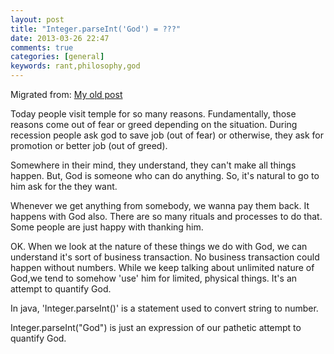 ```yaml
---
layout: post
title: "Integer.parseInt('God') = ???"
date: 2013-03-26 22:47
comments: true
categories: [general]
keywords: rant,philosophy,god
---
```

Migrated from: [My old post](http://monophilo.blogspot.in/2010/03/integerparseintgod.html)

Today people visit temple for so many reasons. Fundamentally, those reasons come out of fear or greed depending on the situation. During recession people ask god to save job (out of fear) or otherwise, they ask for promotion or better job (out of greed). 
<!--more-->
Somewhere in their mind, they understand, they can't make all things happen. But, God is someone who can do anything. So, it's natural to go to him ask for the they want.

Whenever we get anything from somebody, we wanna pay them back. It happens with God also. There are so many rituals and processes to do that. Some people are just happy with thanking him. 

OK. When we look at the nature of these things we do with God, we can understand it's sort of business transaction. No business transaction could happen without numbers. While we keep talking about unlimited nature of God,we tend to somehow 'use' him for limited, physical things. It's an attempt to quantify God.

In java, 'Integer.parseInt()' is a statement used to convert string to number. 

Integer.parseInt("God") is just an expression of our pathetic attempt to quantify God.